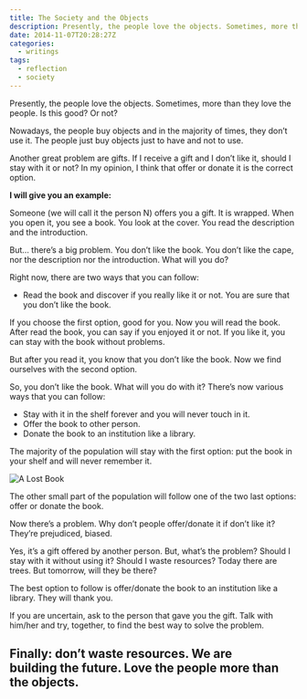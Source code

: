 ```yaml
---
title: The Society and the Objects
description: Presently, the people love the objects. Sometimes, more than they love the people. Is this good? Or not?
date: 2014-11-07T20:28:27Z
categories:
  - writings
tags:
  - reflection
  - society
---
```


Presently, the people love the objects. Sometimes, more than they love the people. Is this good? Or not?

<!--more-->

Nowadays, the people buy objects and in the majority of times, they don’t use it. The people just buy objects just to have and not to use.

Another great problem are gifts. If I receive a gift and I don’t like it, should I stay with it or not? In my opinion, I think that offer or donate it is the correct option.

**I will give you an example:**

Someone (we will call it the person N) offers you a gift. It is wrapped. When you open it, you see a book. You look at the cover. You read the description and the introduction.

But… there’s a big problem. You don’t like the book. You don’t like the cape, nor the description nor the introduction. What will you do?

Right now, there are two ways that you can follow:

  * Read the book and discover if you really like it or not.
You are sure that you don’t like the book.

If you choose the first option, good for you. Now you will read the book. After read the book, you can say if you enjoyed it or not. If you like it, you can stay with the book without problems.

But after you read it, you know that you don’t like the book. Now we find ourselves with the second option.

So, you don’t like the book. What will you do with it? There’s now various ways that you can follow:

  * Stay with it in the shelf forever and you will never touch in it.
  * Offer the book to other person.
  * Donate the book to an institution like a library.


The majority of the population will stay with the first option: put the book in your shelf and will never remember it.

![A Lost Book](https://cdn.hacdias.com/media/2014-11-lost-book-thumb.jpg "A lost book")

The other small part of the population will follow one of the two last options: offer or donate the book.

Now there’s a problem. Why don’t people offer/donate it if don’t like it? They’re prejudiced, biased.

Yes, it’s a gift offered by another person. But, what’s the problem? Should I stay with it without using it? Should I waste resources? Today there are trees. But tomorrow, will they be there?

The best option to follow is offer/donate the book to an institution like a library. They will thank you.

If you are uncertain, ask to the person that gave you the gift. Talk with him/her and try, together, to find the best way to solve the problem.


## **Finally: don’t waste resources. We are building the future. Love the people more than the objects.**
